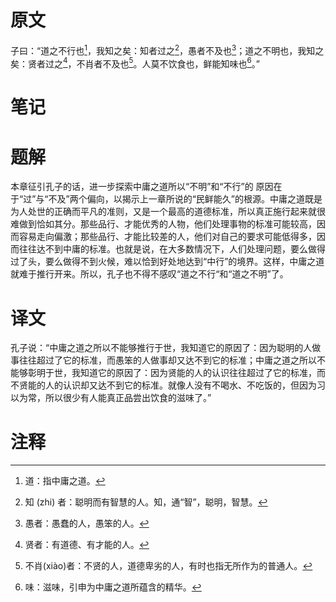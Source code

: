 # 原文
子曰：“道之不行也[^1]，我知之矣：知者过之[^2]，愚者不及也[^3]；道之不明也，我知之矣：贤者过之[^4]，不肖者不及也[^5]。人莫不饮食也，鲜能知味也[^6]。”
# 笔记

# 题解
本章征引孔子的话，进一步探索中庸之道所以“不明”和“不行”的 原因在于“过”与“不及”两个偏向，以揭示上一章所说的“民鲜能久”的根源。中庸之道既是为人处世的正确而平凡的准则，又是一个最高的道德标准，所以真正施行起来就很难做到恰如其分。那些品行、才能优秀的人物，他们处理事物的标准可能较高，因而容易走向偏激；那些品行、才能比较差的人，他们对自己的要求可能低得多，因而往往达不到中庸的标准。也就是说，在大多数情况下，人们处理问题，要么做得过了头，要么做得不到火候，难以恰到好处地达到“中行”的境界。这样，中庸之道就难于推行开来。所以，孔子也不得不感叹“道之不行“和“道之不明”了。
# 译文
孔子说：“中庸之道之所以不能够推行于世，我知道它的原因了：因为聪明的人做事往往超过了它的标准，而愚笨的人做事却又达不到它的标准；中庸之道之所以不能够彰明于世，我知道它的原因了：因为贤能的人的认识往往超过了它的标准，而不贤能的人的认识却又达不到它的标准。就像人没有不喝水、不吃饭的，但因为习以为常，所以很少有人能真正品尝出饮食的滋味了。”
# 注释

[^1]: 道：指中庸之道。
[^2]: 知 (zhi) 者：聪明而有智慧的人。知，通“智”，聪明，智慧。
[^3]: 愚者：愚蠢的人，愚笨的人。
[^4]: 贤者：有道德、有才能的人。
[^5]: 不肖(xiào)者：不贤的人，道德卑劣的人，有时也指无所作为的普通人。
[^6]: 味：滋味，引申为中庸之道所蕴含的精华。